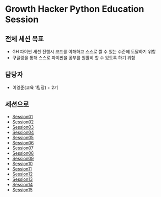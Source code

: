 Growth Hacker Python Education Session
===

전체 세션 목표
---
 - GH 파이썬 세션 진행시 코드를 이해하고 스스로 짤 수 있는 수준에 도달하기 위함
 - 구글링을 통해 스스로 파이썬을 공부를 원활히 할 수 있도록 하기 위함

담당자
---
 - 이영준(교육 1팀장) + 2기

세션으로 
---
   
 - [Session01](./Session01_Python_element_1) 
 - [Session02](./Session02_Python_element_2)
 - [Session03](./Session03_Python_element_3) 
 - [Session04](./Session04_Python_element_2) 
 - [Session05](./Session05_Python_element_2) 
 - [Session06](./Session06_Python_element_2) 
 - [Session07](./Session07_Python_element_2)
 - [Session08](./Session07_Python_element_2)
 - [Session09](./Session07_Python_element_2)
 - [Session10](./Session07_Python_element_2)
 - [Session11](./Session07_Python_element_2)
 - [Session12](./Session07_Python_element_2)
 - [Session13](./Session07_Python_element_2)
 - [Session14](./Session07_Python_element_2)
 - [Session15](./Session07_Python_element_2)

 
  


